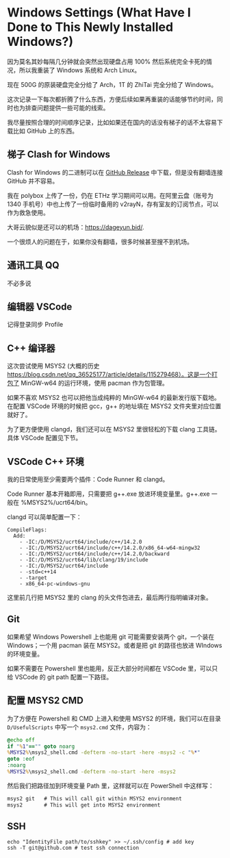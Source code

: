 # Windows Settings (What Have I Done to This Newly Installed Windows?)

因为莫名其妙每隔几分钟就会突然出现硬盘占用 100% 然后系统完全卡死的情况，所以我重装了 Windows 系统和 Arch Linux。

现在 500G 的原装硬盘完全分给了 Arch，1T 的 ZhiTai 完全分给了 Windows。

这次记录一下每次都折腾了什么东西，方便后续如果再重装的话能够节约时间，同时也为排查问题提供一些可能的线索。

我尽量按照合理的时间顺序记录，比如如果还在国内的话没有梯子的话不太容易下载比如 GitHub 上的东西。

## 梯子 Clash for Windows

Clash for Windows 的二进制可以在 [GitHub Release](https://github.com/clashdownload/Clash_for_Windows/releases)  中下载，但是没有翻墙连接 GitHub 并不容易。

我在 polybox 上传了一份，仍在 ETHz 学习期间可以用。在阿里云盘（账号为 1340 手机号）中也上传了一份临时备用的 v2rayN，存有室友的订阅节点，可以作为救急使用。

大哥云貌似是还可以的机场：https://dageyun.bid/.

一个很烦人的问题在于，如果你没有翻墙，很多时候甚至搜不到机场。

## 通讯工具 QQ

不必多说

## 编辑器 VSCode

记得登录同步 Profile

## C++ 编译器

这次尝试使用 MSYS2 (大概的历史 https://blog.csdn.net/qq_36525177/article/details/115279468）。这是一个打包了 MinGW-w64 的运行环境，使用 pacman 作为包管理。

如果不喜欢 MSYS2 也可以把他当成纯粹的 MinGW-w64 的最新发行版下载地。在配置 VSCode 环境的时候把 gcc，g++ 的地址填在 MSYS2 文件夹里对应位置就好了。

为了更方便使用 clangd，我们还可以在 MSYS2 里很轻松的下载 clang 工具链。具体 VSCode 配置见下节。

## VSCode C++ 环境

我的日常使用至少需要两个插件：Code Runner 和 clangd。

Code Runner 基本开箱即用，只需要把 g++.exe 放进环境变量里。g++.exe 一般在 %MSYS2%/ucrt64/bin。

clangd 可以简单配置一下：

```
CompileFlags:
  Add:
    - -IC:/D/MSYS2/ucrt64/include/c++/14.2.0
    - -IC:/D/MSYS2/ucrt64/include/c++/14.2.0/x86_64-w64-mingw32
    - -IC:/D/MSYS2/ucrt64/include/c++/14.2.0/backward
    - -IC:/D/MSYS2/ucrt64/lib/clang/19/include
    - -IC:/D/MSYS2/ucrt64/include
    - -std=c++14
    - -target
    - x86_64-pc-windows-gnu 
```

这里前几行把 MSYS2 里的 clang 的头文件包进去，最后两行指明编译对象。

## Git

如果希望 Windows Powershell 上也能用 git 可能需要安装两个 git，一个装在 Windows；一个用 pacman 装在 MSYS2。或者是把 git 的路径也放进 WIndows 的环境变量。

如果不需要在 Powershell 里也能用，反正大部分时间都在 VSCode 里，可以只给 VSCode 的 git path 配置一下路径。

## 配置 MSYS2 CMD 

为了方便在 Powershell 和 CMD 上进入和使用 MSYS2 的环境，我们可以在目录 `D/UsefulScripts` 中写一个 `msys2.cmd` 文件，内容为：

```cmd
@echo off
if "%1"=="" goto noarg
%MSYS2%\msys2_shell.cmd -defterm -no-start -here -msys2 -c "%*"
goto :eof
:noarg
%MSYS2%\msys2_shell.cmd -defterm -no-start -here -msys2
```

然后我们把路径加到环境变量 Path 里，这样就可以在 PowerShell 中这样写：

```cmd
msys2 git   # This will call git within MSYS2 environment
msys2       # This will get into MSYS2 environment
```

## SSH

```shell
echo "IdentityFile path/to/sshkey" >> ~/.ssh/config # add key
ssh -T git@github.com # test ssh connection
```